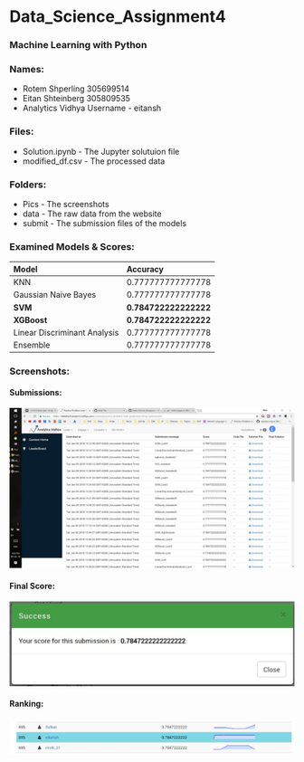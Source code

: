 # Data_Science_Assignment4
### Machine Learning with Python  
  
### Names:  
* Rotem Shperling 305699514
* Eitan Shteinberg 305809535
* Analytics Vidhya Username - eitansh

### Files:  
* Solution.ipynb - The Jupyter solutuion file
* modified_df.csv - The processed data

### Folders:  
* Pics - The screenshots
* data - The raw data from the website
* submit - The submission files of the models

### Examined Models & Scores:  
| Model | Accuracy         
| :- |:-------------|
|KNN| 0.777777777777778  
|Gaussian Naive Bayes| 0.777777777777778  
|__SVM__| __0.784722222222222__  
|__XGBoost__| __0.784722222222222__  
|Linear Discriminant Analysis| 0.777777777777778  
|Ensemble| 0.777777777777778  
  
### Screenshots:
#### Submissions:  
![Submissions](https://github.com/EitanSht/Data_Science_Assignment4/blob/master/Pics/Submissions.JPG?raw=true "Title")
  
#### Final Score:  
![Final Score](https://github.com/EitanSht/Data_Science_Assignment4/blob/master/Pics/final_score.JPG?raw=true "Title")
  
#### Ranking:  
![Ranking in the site](https://github.com/EitanSht/Data_Science_Assignment4/blob/master/Pics/ranking.JPG?raw=true "Title")

